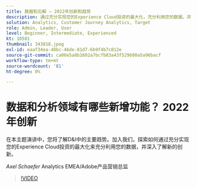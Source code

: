 ```yaml
---
title: 数据和见解 — 2022年创新和趋势
description: 通过充分实现您的Experience Cloud投资的最大化，充分利用您的数据，并深入了解新的创新。
solution: Analytics, Customer Journey Analytics, Target
role: Admin, Leader, User
level: Beginner, Intermediate, Experienced
kt: 10581
thumbnail: 343818.jpeg
exl-id: eaaf34ea-48bc-46de-81d7-6b9f4b7c012e
source-git-commit: ca06e5a8b1602a7bcfb83a43f529680a5a96bacf
workflow-type: tm+mt
source-wordcount: '81'
ht-degree: 0%

---
```


# 数据和分析领域有哪些新增功能？ 2022年创新

在本主题演讲中，您将了解D&amp;I中的主要趋势。加入我们，探索如何通过充分实现您的Experience Cloud投资的最大化来充分利用您的数据，并深入了解新的创新。

*Axel Schaefer* Analytics EMEA/Adobe产品营销总监

>[!VIDEO](https://video.tv.adobe.com/v/343818/?quality=12&learn=on)
